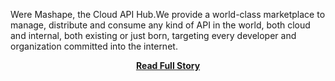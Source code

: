 <p>Were Mashape, the Cloud API Hub.We provide a world-class marketplace to manage, distribute and consume any kind of API in the world, both cloud and internal, both existing or just born, targeting every developer and organization committed into the internet.</p>
<center><p><a href="http://blog.mashape.com/post/47218754214/apis-based-on-machine-learning" style='padding:25px; font-sze:18px; font-weight: bold;'>Read Full Story</a></p></center>
